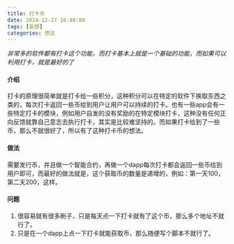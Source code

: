 ```yaml
---
title: 打卡币
date: 2024-12-27 16:48:04
tags: [妄想]
categories: 想法
---
```

*非常多的软件都有打卡这个功能，而打卡基本上就是一个基础的功能，而如果可以利用打卡，就是最好的了*

#### 介绍
打卡的原理很简单就是打卡给一些积分，这种积分可以在特定的软件下换取东西之类的，每次打卡返回一些币给到用户让用户可以持续的打卡。也有一些app会有一些特定打卡的模块，例如用户自发的没有奖励的在特定模块打卡，这种没有任何正向反馈就靠自己意志去执行打卡，其实是比较难坚持的。而如果打卡给到了一些币，那么不就很好了，所以有了这种打卡币的想法。

#### 做法
需要发行币，并且做一个智能合约，再做一个dapp每次打卡都会返回一些币给到用户即可，而最好的做法就是，这个获取币的数量是递增的，例如：第一天100，第二天200，这样。

#### 问题
1. 很容易就有很多刷子，只是每天点一下打卡就有了这个币，那么多个地址不就行了。  
2. 只是在一个dapp上点一下打卡就能获取币，那么随便写个脚本不就行了。